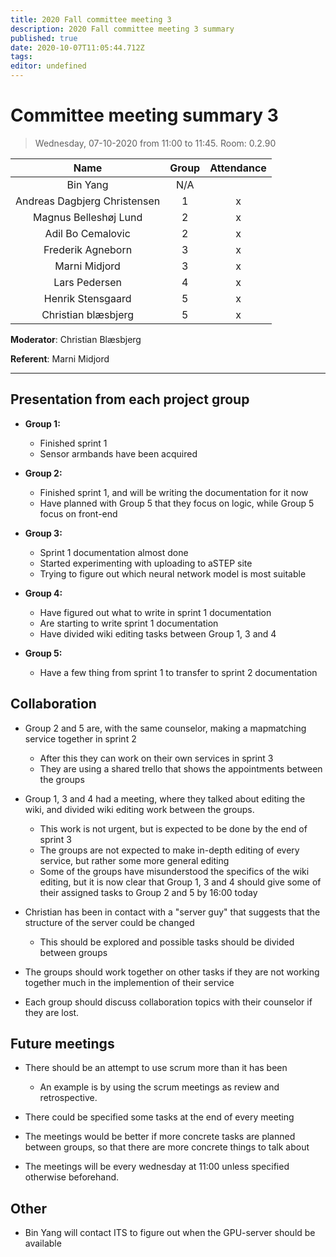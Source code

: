 ```yaml
---
title: 2020 Fall committee meeting 3
description: 2020 Fall committee meeting 3 summary
published: true
date: 2020-10-07T11:05:44.712Z
tags: 
editor: undefined
---
```


# Committee meeting summary 3
> Wednesday, 07-10-2020 from 11:00 to 11:45. Room: 0.2.90

| Name     											| Group | Attendance |
| :---------------------------: | :---: | :--------: |
| Bin Yang				  						|  N/A  |            |
| Andreas Dagbjerg Christensen  |   1   |     x      |
| Magnus Belleshøj Lund     		|   2   |     x      |
| Adil Bo Cemalovic    					|   2   |     x      |
| Frederik Agneborn			    		|   3   |     x      |
| Marni Midjord     						|   3   |     x      |
| Lars Pedersen     						|   4   |     x      |
| Henrik Stensgaard							|   5   |     x      |
| Christian blæsbjerg     			|   5   |     x      |

**Moderator**: Christian Blæsbjerg

**Referent**: Marni Midjord

****

## Presentation from each project group

- **Group 1:**
  * Finished sprint 1
  * Sensor armbands have been acquired

- **Group 2:**
  * Finished sprint 1, and will be writing the documentation for it now
  * Have planned with Group 5 that they focus on logic, while Group 5 focus on front-end

- **Group 3:**
  * Sprint 1 documentation almost done
  * Started experimenting with uploading to aSTEP site
  * Trying to figure out which neural network model is most suitable

- **Group 4:**
  * Have figured out what to write in sprint 1 documentation
  * Are starting to write sprint 1 documentation
  * Have divided wiki editing tasks between Group 1, 3 and 4

- **Group 5:**
  * Have a few thing from sprint 1 to transfer to sprint 2 documentation

## Collaboration

- Group 2 and 5 are, with the same counselor, making a mapmatching service together in sprint 2
	* After this they can work on their own services in sprint 3
	* They are using a shared trello that shows the appointments between the groups

- Group 1, 3 and 4 had a meeting, where they talked about editing the wiki, and divided wiki editing work between the groups.
	* This work is not urgent, but is expected to be done by the end of sprint 3
	* The groups are not expected to make in-depth editing of every service, but rather some more general editing
	* Some of the groups have misunderstood the specifics of the wiki editing, but it is now clear that Group 1, 3 and 4 should give some of their assigned tasks to Group 2 and 5 by 16:00 today

- Christian has been in contact with a "server guy" that suggests that the structure of the server could be changed
	* This should be explored and possible tasks should be divided between groups

- The groups should work together on other tasks if they are not working together much in the implemention of their service

- Each group should discuss collaboration topics with their counselor if they are lost.

## Future meetings

- There should be an attempt to use scrum more than it has been
	* An example is by using the scrum meetings as review and retrospective.

- There could be specified some tasks at the end of every meeting

- The meetings would be better if more concrete tasks are planned between groups, so that there are more concrete things to talk about

- The meetings will be every wednesday at 11:00 unless specified otherwise beforehand.

## Other
- Bin Yang will contact ITS to figure out when the GPU-server should be available